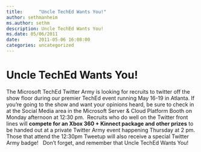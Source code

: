```yaml
---
title:      "Uncle TechEd Wants You!"
author: sethmanheim
ms.author: sethm
description: Uncle TechEd Wants You!
ms.date: 05/06/2011
date:       2011-05-06 16:08:00
categories: uncategorized
---
```

# Uncle TechEd Wants You!

The Microsoft TechEd Twitter Army is looking for recruits to twitter off the show floor during our premier TechEd event running May 16-19 in Atlanta. If you’re going to the show and want your opinions heard, be sure to check in at the Social Media area in the Microsoft Server & Cloud Platform Booth on Monday afternoon at 12:30 pm.  Recruits who do well on the Twitter front lines will **compete for an Xbox 360 + Kinnect package and other prizes** to be handed out at a private Twitter Army event happening Thursday at 2 pm. Those that attend the 12:30pm Tweetup will also receive a special Twitter Army badge!   Don’t forget, and remember that Uncle TechEd Wants You!
